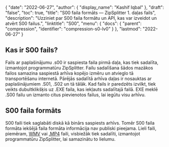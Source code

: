 {
  "date": "2022-06-27",
  "author": {
    "display_name": "Kashif Iqbal"
},
  "draft": "false",
  "toc": true,
  "title": "S00 faila formāts — ZipSplitter 1. daļas fails",
  "description": "Uzziniet par S00 faila formātu un API, kas var izveidot un atvērt S00 failus.",
  "linktitle": "S00",
  "menu": {
    "docs": {
      "parent": "compression",
      "identifier": "compression-s0-lv0"
}
},
  "lastmod": "2022-06-27"
}

## Kas ir S00 fails?

Fails ar paplašinājumu .s00 ir saspiesta faila pirmā daļa, kas tiek sadalīta, izmantojot programmatūru ZipSplitter. Failu sadalīšana šādos mazākos failos samazina saspiestā arhīva kopējo izmēru un atvieglo tā transportēšanu internetā. Pārējās sadalītā arhīva daļas ir nosauktas ar paplašinājumiem .S01, .S02 un tā tālāk. Kad fails ir paredzēts izvilkt, tiek veikts dubultklikšķis uz .EXE faila, kas iekļauts sadalītajā failā. EXE meklē .S00 failu un izmanto citus pievienotos failus, lai iegūtu visu arhīvu.

## S00 faila formāts

S00 faili tiek saglabāti diskā kā binārs saspiests arhīvs. Tomēr S00 faila formāta iekšējā faila formāta informācija nav publiski pieejama. Lieli faili, piemēram, [WMV](/video/wmv/) vai [.MP4](/video/mp4/) faili, visbiežāk tiek sadalīti, izmantojot programmatūru ZipSplitter, lai samazinātu to lielumu.

